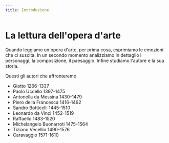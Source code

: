 ```yaml
---
title: Introduzione
---
```

# La lettura dell'opera d'arte

Quando leggiamo un'opera d'arte, per prima cosa, esprimiamo le emozioni che ci suscita. In un secondo momento analizziamo in dettaglio i personaggi, la composizione, il paesaggio. Infine studiamo l'autore e la sua storia.

Questi gli autori che affronteremo

- Giotto 1266-1337
- Paolo Uccello 1397-1475
- Antonella da Messina 1430-1479
- Piero della Francesca 1416-1492
- Sandro Botticelli 1445-1510
- Leonardo da Vinci 1452-1519
- Raffaello 1483-1520
- Michelangelo Buonarroti 1475-1564
- Tiziano Vecellio 1490-1576
- Caravaggio 1571-1610
